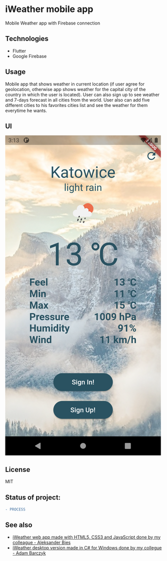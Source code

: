 # iWeather mobile app

Mobile Weather app with Firebase connection

## Technologies

* Flutter
* Google Firebase

## Usage
Mobile app that shows weather in current location (if user agree for geolocation, otherwise app shows weather for the capital city of the country in which the user is located).
User can also sign up to see weather and 7-days forecast in all cities from the world. User also can add five different cities to his favorites cities list and see the weather for them everytime he wants.

## UI
![Startup Screen](https://github.com/krygo-dev/iWeatherApp/blob/main/screenshots/startup_screen.png?raw=true)

License
----

MIT

## Status of project: 
```diff 
- PROCESS
```

## See also

* <a href="https://github.com/aleksanderbies/iWeather_web_app"> iWeather web app made with HTML5, CSS3 and JavaScript done by my colleague - Aleksander Bies </a>
* <a href="https://github.com/AdamBarczyk/iWeatherApp-"> iWeather desktop version made in C# for Windows done by my collegue - Adam Barczyk</a>

